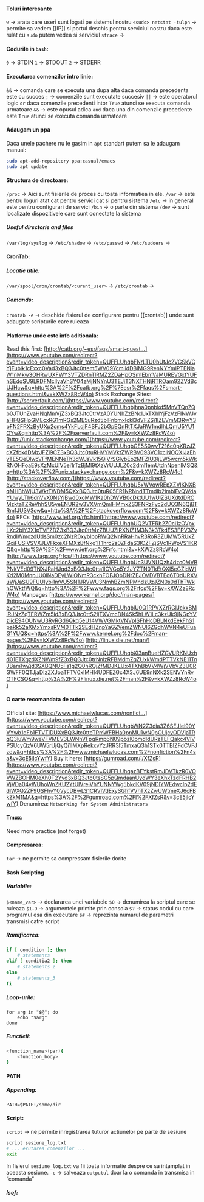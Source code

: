 #### Toluri interesante
`w` → arata care useri sunt logati pe sistemul nostru
`<sudo> netstat -tulpn` → permite sa vedem [[IP]] si portul deschis pentru serviciul nostru daca este rulat cu `sudo` putem vedea si serviciul 
 `strace` → 
#### Codurile in `bash`:
`0` → STDIN
`1` → STDOUT
`2` → STDERR
#### Executarea comenzilor intro linie:
`&&` → comanda care se executa una dupa alta daca comanda precedenta este cu succes
`;` → comenzile sunt executate succesiv
`||` → este operatorul logic `or` daca comenzile precedenti intor `True` atunci se executa comanda urmatoare
`&&` → este opusul adica `and` daca una din comenzile precedente este `True` atunci se executa comanda urmatoare
#### Adaugam un ppa
Daca unele pachere nu le gasim in `apt` standart putem sa le adaugam manual:
```bash
sudo apt-add-repository ppa:casual/emacs
sudo apt update
```
#### Structura de directoare:
`/proc` → Aici sunt fisierile de proces cu toata informatiea in ele.
`/var` → este pentru loguri atat cat pentru servici cat si pentru sistema
`/etc` → in general este pentru configurari de servici
`/bin` → o parte din sistema
`/dev` → sunt localizate dispozitivele care sunt conectate la sistema
##### Useful directorie and files
`/var/log/syslog` → 
`/etc/shadow` → 
`/etc/passwd` → 
`/etc/sudoers` → 
#### CronTab:
##### Locatie utile:
`/var/spool/cron/crontab/<curent_user>` → 
`/etc/crontab` → 
##### Comands:
`crontab -e` → deschide fisierul de configurare pentru [[crontab]] unde sunt adaugate scripturile care ruleaza
#### Platforme unde este info aditionala:
Read this first:
[http://catb.org/~esr/faqs/smart-quest...](https://www.youtube.com/redirect?event=video_description&redir_token=QUFFLUhqbFNrLTU0bUtJc2VGSkVCYjFublk1cExxc0Vad3xBQ3Jtc0ttem5WV09YcmlidDBiMG9RenNYYmlPTENiaW1nMkw3OHRwUXFWY3VTZDRnTlRMZ2ZDaHpOSmlEbmVaMUREVGxtYUFhSEdqSU9LRDFMcllyaVhSY04zMjNNYnU3TEJiT3NXTHNjRTROam92ZVdBcUJHcw&q=http%3A%2F%2Fcatb.org%2F%7Eesr%2Ffaqs%2Fsmart-questions.html&v=kXWZz8RcW4o) 
Stack Exchange Sites:
[http://serverfault.com/](https://www.youtube.com/redirect?event=video_description&redir_token=QUFFLUhqbjhna0pnbkd5MnVTQnZQb0JTUnZvaHNqMmVjZ3xBQ3Jtc0trVzA0YUNhZzBNclJxTXhlYjFzVzFINWJvaHFQSHpGMEcxRG1mRGs2ME5uRzd5blFnbmxIckl3dVFZSi1IZEVmM3RwY3pFN2FRXzByUXp2cms4YkFLdjF4SFJ2bGpEQnRtTXJaRW1mdlhLQmU5YU1OYw&q=http%3A%2F%2Fserverfault.com%2F&v=kXWZz8RcW4o)
[http://unix.stackexchange.com/](https://www.youtube.com/redirect?event=video_description&redir_token=QUFFLUhqbGE5S0wyT216c0pXRzJZcXZfbkdDMzJFZl9CZ3xBQ3Jtc0tuRHVYMVktZWRBV093VC1xclNOQXlJaEhyTE5QeDlwcVFfMENNeTh3dWJsVk15QjVrSGlybEo2MFZIU3ljLW5wcm5kWkRNOHFoaE9sXzMxUlV5ei1rTzBjMl9tXzVrUUJLZ0c2dml1emUtdnNpenlMSQ&q=http%3A%2F%2Funix.stackexchange.com%2F&v=kXWZz8RcW4o) 
[http://stackoverflow.com/](https://www.youtube.com/redirect?event=video_description&redir_token=QUFFLUhqbU5xWVowREpXZVlKNXBqMHBhWjU3WktTWDM5QXxBQ3Jtc0tuR05FR1NRNndTTmdlb2lmblFvQWdaYUwyLTh6dnVvX0NsYjBwd0xoMW1Ka0hDWVB0cDktUU1wUlZSUXdtdDRCMzktaTZReVhhSU5yeENUR2w3VXVmQmlHMmxZS3FNRzFyc2dUQ3N6QjBTRm1JU3V3cw&q=http%3A%2F%2Fstackoverflow.com%2F&v=kXWZz8RcW4o) 
RFCs
[http://www.ietf.org/rfc.html](https://www.youtube.com/redirect?event=video_description&redir_token=QUFFLUhqbUQ2VTFRb2Z0ci1zOVpxLXc2blY3X1pTVFZDZ3xBQ3Jtc0ttMzZBUUZlRXNiZ1M3N3k3TkdES3FPV3ZvRndIWmozdUdsSm0zc2NzR0xyblppRWQ2NnRRaHhvR3RoR3ZUMW5RUkZGcjFUSlVSVXJLVFkxeXFMXzBfNkg1T1hrc2s0ZFdaS3lCZFZjSVc1RWpVS1lKRQ&q=http%3A%2F%2Fwww.ietf.org%2Frfc.html&v=kXWZz8RcW4o) 
[http://www.faqs.org/rfcs/](https://www.youtube.com/redirect?event=video_description&redir_token=QUFFLUhqbUc3UVNUQzh4dzc0MVBPNkVEd09TNXJRaHJqd3xBQ3Jtc0tta1lCVGo5Y2JYZTN0TkEtQXI5eGZidW1Kd2M0MnpJU0lNaDEyLWlONmR3ckhFOFJObDNrZEJOVDVBTEd6T0dURXVuWjJaSU9FUUIybi1mVU5SN1JRVWU3NmhBZmNPMndzUzJZN0s0dThTWkhOWktfWQ&q=http%3A%2F%2Fwww.faqs.org%2Frfcs%2F&v=kXWZz8RcW4o) 
Manpages
[https://www.kernel.org/doc/man-pages/](https://www.youtube.com/redirect?event=video_description&redir_token=QUFFLUhqblU0Q1RPVXZrRGlJckxBMlRJNzZqTFRWZm5id3xBQ3Jtc0ttS2ljTXVmcDN4Sk5hLW1Lc3kzUk9jNGpYVzlicE94OUNwU3RyRGd6Qkg5eU14VWVGMktVNVplSFhHcDBLNkdEekFhS1paRk52aXMxYmxsRVM0TTk2SEdHZnpYaGZVemZWNUl6ZGdhWVN4eUFuaG1YUQ&q=https%3A%2F%2Fwww.kernel.org%2Fdoc%2Fman-pages%2F&v=kXWZz8RcW4o) 
[http://linux.die.net/man/](https://www.youtube.com/redirect?event=video_description&redir_token=QUFFLUhqbXl3anBueHZGVURKNUxhd01ETXgzdXZNWm9fZ3xBQ3Jtc0trNnlzRFBMdmZqZUxkWmdPTTVkNE11TnJBam1wZjd3SXBQNU5Fa1g2Q0hRQjZfMDJKLUx4TXhBbVV4WjVVbVZ3U0RGWFF0QTJjaDIzZXJoaTFTV0xIMHI4UDFEZGc4X3J6UE9nNXk2SENVYnRvOTFCSQ&q=http%3A%2F%2Flinux.die.net%2Fman%2F&v=kXWZz8RcW4o)
#### O carte recomandata de autor:
Official site: [https://www.michaelwlucas.com/nonfict...](https://www.youtube.com/redirect?event=video_description&redir_token=QUFFLUhqbWN2Z3dia3Z6SEJIel90YVYwb1dFb1FTVTlDUXxBQ3Jtc0tteTRmWFBHa0pnMU1wN0pOUjcyODVjaTRqQ3luWm9weVFVMEV3LWNhVFpqRmp6N09pbzl0bmdIdURzTEFQakc4VlVPSUcyQzV6UW5rUjQyQi1lMXpRekxvYzJRR3I5TmxaQ3h1STk0TTBIZFdCVFJzdw&q=https%3A%2F%2Fwww.michaelwlucas.com%2Fnonfiction%2Fn4sa&v=3cE5jIcYwfY) 
Buy it here: [https://gumroad.com/l/XfZsR](https://www.youtube.com/redirect?event=video_description&redir_token=QUFFLUhqazBEYkstRmJDVTkzR0VOVWZBOHM0eXh0T2Yyd3xBQ3Jtc0tsSG5pQmdaanUydWY3eXhxTzdFRHB2VjVDa04yWUhoWnZKU2YtUlVrelVhYUNNYWg5bkdKV09jNDlYWEdwclp2dEdlWXQ2ZF9USFhvY0VycDBwLS1CRVlVdExySGhfVVhTXzZwUWtmeXJ6cFBkZkM1MA&q=https%3A%2F%2Fgumroad.com%2Fl%2FXfZsR&v=3cE5jIcYwfY)
Denumirea: `Networking for System Administrators`
#### Tmux:
Need more practice (not forget)
#### Compresarea:
`tar` → ne permite sa compressam fisierile dorite
#### Bash Scripting
##### Variabile:
`$<name_var>` → declararea unei variabele
`$0` → denumirea la scriptul care se ruleaza
`$1-9` → argumentele primite prin consola
`$?` → status codul cu care programul esa din executare
`$#` → reprezinta numarul de parametri transmisi catre script
##### Ramificarea:
```bash
if [ condition ]; then
	# statements
elif [ conditia2 ]; then
	# statements_2
else
	# statements_3
fi
```
##### Loop-urile:
```bash(for)
for arg in "$@"; do 
	echo "$arg"
done
```
##### Functieli:
```bash
<function_name>(par){
	<function_body>
}
```
#### PATH 
##### Appending:
```
PATH=$PATH:/some/dir
```
#### Script:
`script` → ne permite inregistrarea tuturor actiunelor pe parte de sesiune
```bash
script sesiune_log.txt
# ... exutarea comenzilor ...
exit
```
In fisierul `sesiune_log.txt` va fii toata informatie despre ce sa intamplat in aceasta sesiune.
`-c` → salveaza `outputul` doar la o comanda in transmisa in “comanda”
##### lsof:
